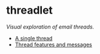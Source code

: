 # threadlet
*Visual exploration of email threads.*

- [A single thread](https://phongvis.github.io/threadlet/demo/thread/)
- [Thread features and messages](https://phongvis.github.io/threadlet/demo/threadall/)
